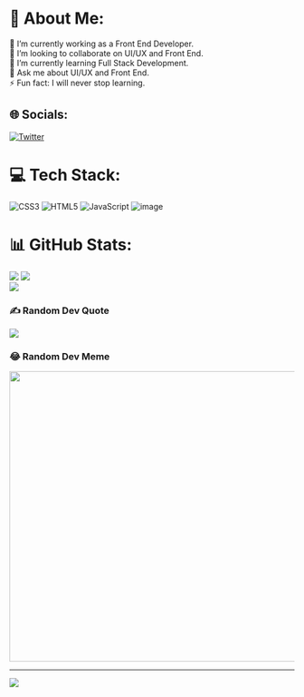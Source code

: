 # 💫 About Me:
🔭 I’m currently working as a Front End Developer.<br>👯 I’m looking to collaborate on UI/UX and Front End.<br>🌱 I’m currently learning Full Stack Development.<br>💬 Ask me about UI/UX and Front End.<br>⚡ Fun fact: I will never stop learning.


## 🌐 Socials:
[![Twitter](https://img.shields.io/badge/Twitter-%231DA1F2.svg?logo=Twitter&logoColor=white)](https://twitter.com/as00r_) 

# 💻 Tech Stack:
![CSS3](https://img.shields.io/badge/css3-%231572B6.svg?style=for-the-badge&logo=css3&logoColor=white) ![HTML5](https://img.shields.io/badge/html5-%23E34F26.svg?style=for-the-badge&logo=html5&logoColor=white) ![JavaScript](https://img.shields.io/badge/javascript-%23323330.svg?style=for-the-badge&logo=javascript&logoColor=%23F7DF1E) ![image](https://www.codewars.com/users/as00r-dev/badges/micro)
# 📊 GitHub Stats:
![](https://github-readme-stats.vercel.app/api?username=as00r-dev&theme=dark&hide_border=false&include_all_commits=true&count_private=true)
![](https://github-readme-streak-stats.herokuapp.com/?user=as00r-dev&theme=dark&hide_border=false)<br/>
![](https://github-readme-stats.vercel.app/api/top-langs/?username=as00r-dev&theme=dark&hide_border=false&include_all_commits=true&count_private=true&layout=compact)

### ✍️ Random Dev Quote
![](https://quotes-github-readme.vercel.app/api?type=horizontal&theme=radical)

### 😂 Random Dev Meme
<img src="https://random-memer.herokuapp.com/" width="512px"/>

---
[![](https://visitcount.itsvg.in/api?id=as00r-dev&icon=0&color=0)](https://visitcount.itsvg.in)

<!-- Proudly created with GPRM ( https://gprm.itsvg.in ) -->
